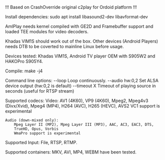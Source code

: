 !!! Based on CrashOverride original c2play for Ordoid platform !!!

Install dependencies:
	sudo apt install libasound2-dev libavformat-dev


AmlPlay needs kernel compiled with GE2D and Framebuffer support and loaded TEE modules for video decoders.

Khadas VIM1S should work out of the box. Other devices (Android Players) needs DTB to be coverted to mainline Linux before usage.

Devices tested: Khadas VIM1S, Android TV player OEM with S905W2 and HAKOPro S905Y4.

Compile:
	make -j4


Command line options:
	--loop			Loop continuously.
	--audio hw:0,2	Set ALSA device output (hw:0,2 is default)
	--timeout X		Timeout of playing source in seconds (useful for RTSP stream)

Supported codecs:
	Video:
		AV1 (4K60), VP9 (4K60), Mpeg2, Mpeg4v3 (Divx/Xvid), Mpeg4 (MP4), H264 (AVC), H265 (HEVC), AVS2
		VC1 support is experimental

	Audio (down-mixed only):
		Mpeg Layer II (MP2), Mpeg Layer III (MP3), AAC, AC3, EAC3, DTS,
		TrueHD, Opus, Vorbis
		WmaPro support is experimental

Supported Input: File, RTSP, RTMP.

Supported containers:
	MKV, AVI, MP4, WEBM have been tested.
